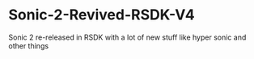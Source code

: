 # Sonic-2-Revived-RSDK-V4
Sonic 2 re-released in RSDK with a lot of new stuff like hyper sonic and other things
